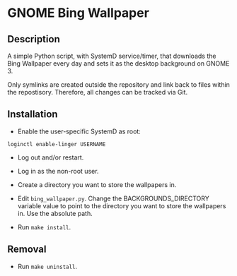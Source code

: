 # GNOME Bing Wallpaper

## Description

A simple Python script, with SystemD service/timer, that downloads the Bing
Wallpaper every day and sets it as the desktop background on GNOME 3.

Only symlinks are created outside the repository and link back to files within
the repostisory. Therefore, all changes can be tracked via Git.

## Installation

- Enable the user-specific SystemD as root:
```
loginctl enable-linger USERNAME
```

- Log out and/or restart.

- Log in as the non-root user.

- Create a directory you want to store the wallpapers in.

- Edit `bing_wallpaper.py`. Change the BACKGROUNDS_DIRECTORY variable value to
point to the directory you want to store the wallpapers in. Use the absolute
path.

- Run `make install`.

## Removal

- Run `make uninstall`.
